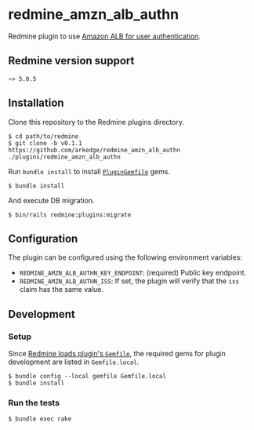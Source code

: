 # redmine_amzn_alb_authn

Redmine plugin to use [Amazon ALB for user authentication](https://docs.aws.amazon.com/elasticloadbalancing/latest/application/listener-authenticate-users.html).

## Redmine version support

`~> 5.0.5`

## Installation

Clone this repository to the Redmine plugins directory.

    $ cd path/to/redmine
    $ git clone -b v0.1.1 https://github.com/arkedge/redmine_amzn_alb_authn ./plugins/redmine_amzn_alb_authn

Run `bundle install` to install [`PluginGemfile`](PluginGemfile) gems.

    $ bundle install

And execute DB migration.

    $ bin/rails redmine:plugins:migrate

## Configuration

The plugin can be configured using the following environment variables:

- `REDMINE_AMZN_ALB_AUTHN_KEY_ENDPOINT`: (required) Public key endpoint.
- `REDMINE_AMZN_ALB_AUTHN_ISS`: If set, the plugin will verify that the `iss` claim has the same value.

## Development

### Setup

Since [Redmine loads plugin's `Gemfile`](https://github.com/redmine/redmine/blob/deb792981b75040001258ecc780dd0b277e7362e/Gemfile#L116-L119),
the required gems for plugin development are listed in `Gemfile.local`.

    $ bundle config --local gemfile Gemfile.local
    $ bundle install

### Run the tests

    $ bundle exec rake
